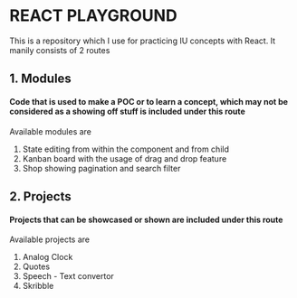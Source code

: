# REACT PLAYGROUND

This is a repository which I use for practicing IU concepts with React. It manily consists of 2 routes

## 1. Modules
#### Code that is used to make a POC or to learn a concept, which may not be considered as a showing off stuff is included under this route
Available modules are
1. State editing from within the component and from child
2. Kanban board with the usage of drag and drop feature
3. Shop showing pagination and search filter

## 2. Projects
#### Projects that can be showcased or shown are included under this route
Available projects are
1. Analog Clock
2. Quotes
3. Speech - Text convertor
4. Skribble
